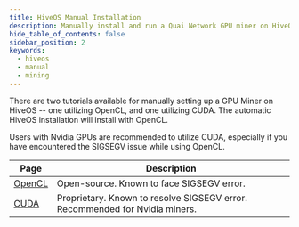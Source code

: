 ```yaml
---
title: HiveOS Manual Installation
description: Manually install and run a Quai Network GPU miner on HiveOS.
hide_table_of_contents: false
sidebar_position: 2
keywords:
  - hiveos
  - manual
  - mining
---
```


There are two tutorials available for manually setting up a GPU Miner on HiveOS -- one utilizing OpenCL, and one utilizing CUDA. The automatic HiveOS installation will install with OpenCL.

Users with Nvidia GPUs are recommended to utilize CUDA, especially if you have encountered the SIGSEGV issue while using OpenCL.

| Page                            | Description                                                                 |
| ------------------------------- | --------------------------------------------------------------------------- |
| [OpenCL](hive-manual-opencl.md) | Open-source. Known to face SIGSEGV error.                                   |
| [CUDA](hive-manual-cuda.md)     | Proprietary. Known to resolve SIGSEGV error. Recommended for Nvidia miners. |
